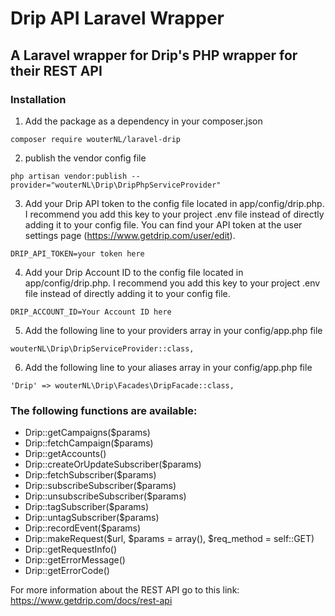 # Drip API Laravel Wrapper #
## A Laravel wrapper for Drip's PHP wrapper for their REST API ##

### Installation ###

1) Add the package as a dependency in your composer.json

```
composer require wouterNL/laravel-drip
```

2) publish the vendor config file
```
php artisan vendor:publish --provider="wouterNL\Drip\DripPhpServiceProvider"
```

3) Add your Drip API token to the config file located in app/config/drip.php. I recommend you add this key to your project .env file instead of directly adding it to your config file. You can find your API token at the user settings page (https://www.getdrip.com/user/edit).
```
DRIP_API_TOKEN=your token here
```

4) Add your Drip Account ID  to the config file located in app/config/drip.php. I recommend you add this key to your project .env file instead of directly adding it to your config file.
```
DRIP_ACCOUNT_ID=Your Account ID here
```

5) Add the following line to your providers array in your config/app.php file
```
wouterNL\Drip\DripServiceProvider::class,
```

6) Add the following line to your aliases array in your config/app.php file
```
'Drip' => wouterNL\Drip\Facades\DripFacade::class,
```


### The following functions are available: ###

- Drip::getCampaigns($params)
- Drip::fetchCampaign($params)
- Drip::getAccounts()
- Drip::createOrUpdateSubscriber($params)
- Drip::fetchSubscriber($params)
- Drip::subscribeSubscriber($params)
- Drip::unsubscribeSubscriber($params)
- Drip::tagSubscriber($params)
- Drip::untagSubscriber($params)
- Drip::recordEvent($params)
- Drip::makeRequest($url, $params = array(), $req_method = self::GET)
- Drip::getRequestInfo()
- Drip::getErrorMessage()
- Drip::getErrorCode()

For more information about the REST API go to this link:
https://www.getdrip.com/docs/rest-api
